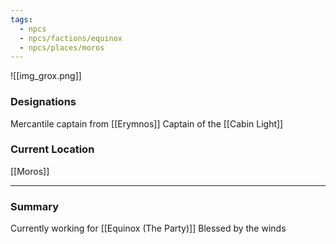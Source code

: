 ```yaml
---
tags:
  - npcs
  - npcs/factions/equinox
  - npcs/places/moros
---
```

![[img_grox.png]]

### Designations
Mercantile captain from [[Erymnos]]
Captain of the [[Cabin Light]]

### Current Location
[[Moros]]

___
### Summary
Currently working for [[Equinox (The Party)]] 
Blessed by the winds
